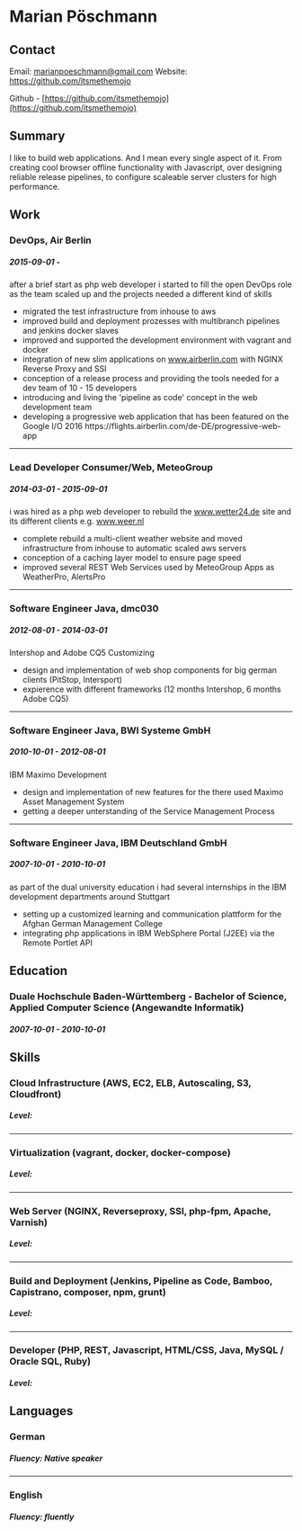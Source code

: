 
# Marian Pöschmann

## Contact

Email: [marianpoeschmann@gmail.com](mailto:marianpoeschmann@gmail.com)
Website: https://github.com/itsmethemojo

Github - [https://github.com/itsmethemojo](https://github.com/itsmethemojo)

## Summary

I like to build web applications. And I mean every single aspect of it. From creating cool browser offline functionality with Javascript, over designing reliable release pipelines, to configure scaleable server clusters for high performance.

## Work

### DevOps, Air Berlin
##### 2015-09-01 - 
after a brief start as php web developer i started to fill the open DevOps role as the team scaled up and the projects needed a different kind of skills
* migrated the test infrastructure from inhouse to aws
* improved build and deployment prozesses with multibranch pipelines and jenkins docker slaves
* improved and supported the development environment with vagrant and docker
* integration of new slim applications on www.airberlin.com with NGINX Reverse Proxy and SSI
* conception of a release process and providing the tools needed for a dev team of 10 - 15 developers
* introducing and living the &#39;pipeline as code&#39; concept in the web development team
* developing a progressive web application that has been featured on the Google I&#x2F;O 2016 https:&#x2F;&#x2F;flights.airberlin.com&#x2F;de-DE&#x2F;progressive-web-app

---
### Lead Developer Consumer&#x2F;Web, MeteoGroup
##### 2014-03-01 - 2015-09-01
i was hired as a php web developer to rebuild the www.wetter24.de site and its different clients e.g. www.weer.nl
* complete rebuild a multi-client weather website and moved infrastructure from inhouse to automatic scaled aws servers
* conception of a caching layer model to ensure page speed
* improved several REST Web Services used by MeteoGroup Apps as WeatherPro, AlertsPro

---
### Software Engineer Java, dmc030
##### 2012-08-01 - 2014-03-01
Intershop and Adobe CQ5 Customizing
* design and implementation of web shop components for big german clients (PitStop, Intersport)
* expierence with different frameworks (12 months Intershop, 6 months Adobe CQ5)

---
### Software Engineer Java, BWI Systeme GmbH
##### 2010-10-01 - 2012-08-01
IBM Maximo Development
* design and implementation of new features for the there used Maximo Asset Management System
* getting a deeper unterstanding of the Service Management Process

---
### Software Engineer Java, IBM Deutschland GmbH
##### 2007-10-01 - 2010-10-01
as part of the dual university education i had several internships in the IBM development departments around Stuttgart
* setting up a customized learning and communication plattform for the Afghan German Management College
* integrating php applications in IBM WebSphere Portal (J2EE) via the Remote Portlet API


## Education

### Duale Hochschule Baden-Württemberg - Bachelor of Science, Applied Computer Science (Angewandte Informatik)
##### 2007-10-01 - 2010-10-01


## Skills

### Cloud Infrastructure (AWS, EC2, ELB, Autoscaling, S3, Cloudfront)
##### Level: 

---
### Virtualization (vagrant, docker, docker-compose)
##### Level: 

---
### Web Server (NGINX, Reverseproxy, SSI, php-fpm, Apache, Varnish)
##### Level: 

---
### Build and Deployment (Jenkins, Pipeline as Code, Bamboo, Capistrano, composer, npm, grunt)
##### Level: 

---
### Developer (PHP, REST, Javascript, HTML&#x2F;CSS, Java, MySQL &#x2F; Oracle SQL, Ruby)
##### Level: 


## Languages

### German
##### Fluency: Native speaker

---

### English
##### Fluency: fluently


